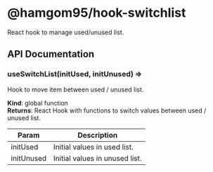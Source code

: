 # @hamgom95/hook-switchlist

React hook to manage used/unused list.

## API Documentation

<a name="useSwitchList"></a>

### useSwitchList(initUsed, initUnused) ⇒
Hook to move item between used / unused list.

**Kind**: global function  
**Returns**: React Hook with functions to switch values between used / unused list.  

| Param | Description |
| --- | --- |
| initUsed | Initial values in used list. |
| initUnused | Initial values in unused list. |

